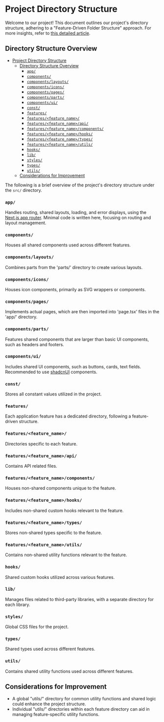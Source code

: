 # Project Directory Structure

Welcome to our project! This document outlines our project's directory structure, adhering to a "Feature-Driven Folder Structure" approach. For more insights, refer to [this detailed article](https://dev.to/profydev/screaming-architecture-evolution-of-a-react-folder-structure-4g25#indexjs-as-public-api).

## Directory Structure Overview

- [Project Directory Structure](#project-directory-structure)
  - [Directory Structure Overview](#directory-structure-overview)
    - [`app/`](#app)
    - [`components/`](#components)
    - [`components/layouts/`](#componentslayouts)
    - [`components/icons/`](#componentsicons)
    - [`components/pages/`](#componentspages)
    - [`components/parts/`](#componentsparts)
    - [`components/ui/`](#componentsui)
    - [`const/`](#const)
    - [`features/`](#features)
    - [`features/<feature_name>/`](#featuresfeature_name)
    - [`features/<feature_name>/api/`](#featuresfeature_nameapi)
    - [`features/<feature_name>/components/`](#featuresfeature_namecomponents)
    - [`features/<feature_name>/hooks/`](#featuresfeature_namehooks)
    - [`features/<feature_name>/types/`](#featuresfeature_nametypes)
    - [`features/<feature_name>/utils/`](#featuresfeature_nameutils)
    - [`hooks/`](#hooks)
    - [`lib/`](#lib)
    - [`styles/`](#styles)
    - [`types/`](#types)
    - [`utils/`](#utils)
  - [Considerations for Improvement](#considerations-for-improvement)

The following is a brief overview of the project's directory structure under the `src/` directory.

### `app/`

Handles routing, shared layouts, loading, and error displays, using the [Next.js app router](https://nextjs.org/docs/app). Minimal code is written here, focusing on routing and layout management.

### `components/`

Houses all shared components used across different features.

### `components/layouts/`

Combines parts from the 'parts/' directory to create various layouts.

### `components/icons/`

Houses icon components, primarily as SVG wrappers or components.

### `components/pages/`

Implements actual pages, which are then imported into 'page.tsx' files in the 'app/' directory.

### `components/parts/`

Features shared components that are larger than basic UI components, such as headers and footers.

### `components/ui/`

Includes shared UI components, such as buttons, cards, text fields. Recommended to use [shadcnUI](https://ui.shadcn.com/docs) components.

### `const/`

Stores all constant values utilized in the project.

### `features/`

Each application feature has a dedicated directory, following a feature-driven structure.

### `features/<feature_name>/`

Directories specific to each feature.

### `features/<feature_name>/api/`

Contains API related files.

### `features/<feature_name>/components/`

Houses non-shared components unique to the feature.

### `features/<feature_name>/hooks/`

Includes non-shared custom hooks relevant to the feature.

### `features/<feature_name>/types/`

Stores non-shared types specific to the feature.

### `features/<feature_name>/utils/`

Contains non-shared utility functions relevant to the feature.

### `hooks/`

Shared custom hooks utilized across various features.

### `lib/`

Manages files related to third-party libraries, with a separate directory for each library.

### `styles/`

Global CSS files for the project.

### `types/`

Shared types used across different features.

### `utils/`

Contains shared utility functions used across different features.

## Considerations for Improvement

- A global "utils/" directory for common utility functions and shared logic could enhance the project structure.
- Individual "utils/" directories within each feature directory can aid in managing feature-specific utility functions.
